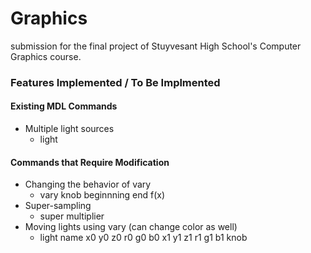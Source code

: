 # Graphics
submission for the final project of Stuyvesant High School's Computer Graphics course.

### Features Implemented / To Be Implmented
#### Existing MDL Commands
- Multiple light sources
  - light
#### Commands that Require Modification
- Changing the behavior of vary
  - vary knob beginnning end f(x)
- Super-sampling
  - super multiplier
- Moving lights using vary (can change color as well)
  - light name x0 y0 z0 r0 g0 b0 x1 y1 z1 r1 g1 b1 knob
